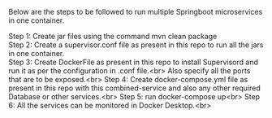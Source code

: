 Below are the steps to be followed to run multiple Springboot microservices in one container.

Step 1: Create jar files using the command mvn clean package<br />
Step 2: Create a supervisor.conf file as present in this repo to run all the jars in one container.<br />
Step 3: Create DockerFile as present in this repo to install Supervisord and run it as per the configuration in .conf file.<br\>
        Also specify all the ports that are to be exposed.<br\>
Step 4: Create docker-compose.yml file as present in this repo with this combined-service and also any other required Database or other services.<br\>
Step 5: run docker-compose up<br\>
Step 6: All the services can be monitored in Docker Desktop.<br\>
